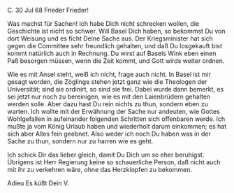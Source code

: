  C. 30 Jul 68
Frieder Frieder!

Was machst für Sachen! Ich habe Dich nicht schrecken wollen, die Geschichte ist nicht so schwer. Will Basel Dich haben, so bekommst Du von dort Weisung und es ficht Deine Sache aus. Der Kriegsminister hat sich gegen die Committee sehr freundlich gehalten, und daß Du losgekauft bist kommt natürlich auch in Rechnung. Du wirst auf Basels Wink eben einen Paß besorgen müssen, wenn die Zeit kommt, und Gott wirds weiter ordnen.

Wie es mit Ansel steht, weiß ich nicht, frage auch nicht. In Basel ist mir gesagt worden, die Zöglinge stehen jetzt ganz wie die Theologen der Universität; sind sie ordinirt, so sind sie frei. Dabei wurde dann bemerkt, es sei jetzt nur noch zu bereinigen, wie es mit den Laienbrüdern gehalten werden solle. Aber dazu hast Du rein nichts zu thun, sondern eben zu warten. Ich wollte mit der Erwähnung der Sache nur andeuten, wie Gottes Wohlgefallen in aufeinander folgenden Schritten sich offenbaren werde. Ich mußte ja vom König Urlaub haben und wiederholt darum einkommen; es hat sich aber Alles fein geebnet. Also weder ich noch Du haben was in der Sache zu thun, sondern nur zu harren wie es geht.

Ich schick Dir das lieber gleich, damit Du Dich um so eher beruhigst. Übrigens ist Herr Regierung keine so schauerliche Person, daß nicht auch mit ihr zu verkehren wäre, ohne das Herzklopfen zu bekommen.

 Adieu Es küßt
 Dein V.
